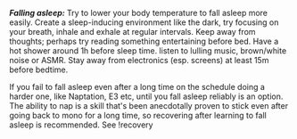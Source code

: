 ***Falling asleep:***
Try to lower your body temperature to fall asleep more easily. Create a sleep-inducing environment like the dark, try focusing on your breath, inhale and exhale at regular intervals.
Keep away from thoughts; perhaps try reading something entertaining before bed. Have a hot shower around 1h before sleep time. listen to lulling music, brown/white noise or ASMR. Stay away from electronics (esp. screens) at least 15m before bedtime.

If you fail to fall asleep even after a long time on the schedule doing a harder one, like Naptation, E3 etc, until you fall asleep reliably is an option. The ability to nap is a skill that's been anecdotally proven to stick even after going back to mono for a long time, so recovering after learning to fall asleep is recommended. See !recovery
